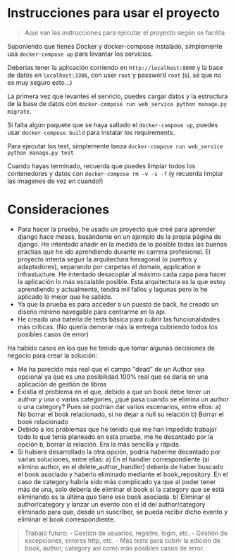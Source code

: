 # Instrucciones para usar el proyecto
> Aquí van las instrucciones para ejecutar el proyecto según se facilita

Suponiendo que tienes Docker y docker-compose instalado, simplemente usa
`docker-compose up` para levantar los servicios.

Deberias tener la aplicación corriendo en `http://localhost:8000`
y la base de datos en `localhost:3306`, con user `root` y password `root` (sí, sé que no es muy seguro esto...)

La primera vez que levantes el servicio, puedes cargar datos y la estructura de la base de datos con `docker-compose run web_service python manage.py migrate`.

Si falta algún paquete que se haya saltado el `docker-compose up`, puedes usar `docker-compose build` para instalar los requirements.

Para ejecutar los test, simplemente lanza `docker-compose run web_service python manage.py test`

Cuando hayas terminado, recuerda que puedes limpiar todos los contenedores y datos con `docker-compose rm -v -s -f` (y recuerda limpiar las imagenes de vez en cuando!)



# Consideraciones
- Para hacer la prueba, he usado un proyecto que creé para aprender django hace meses, basándome en un ejemplo de la propia página de django. He intentado añadir en la medida de lo posible todas las buenas práctias que he ido aprendiendo durante mi carrera profesional. El proyecto intenta seguir la arquitectura hexagonal (o puertos y adaptadores), separando por carpetas el domain, application e infrastucture. He intentado desacoplar al máximo cada capa para hacer la aplicación lo más escalable posible. Esta arquitectura es la que estoy aprendiendo y actualmente, tendrá mil fallos y lagunas pero lo he aplicado lo mejor que he sabido.
- Ya que la prueba es para acceder a un puesto de back, he creado un diseño mínimo navegable para centrarme en la api.
- He creado una batería de tests básica para cubrir las funcionalidades más críticas. (No quería demorar más la entrega cubriendo todos los posibles casos de error)

Ha habido casos en los que he tenido que tomar algunas decisiones de negocio para crear la solución:

- Me ha parecido más real que el campo "dead" de un Author sea opcional ya que es una posibilidad 100% real que se daría en una aplicación de gestión de libros
- Existía el problema en el que, debido a que un book debe tener un author y una o varias categories, ¿qué pasa cuando se elimina un author o una category? Pues se podrían dar varios escenarios, entre ellos:
    a) No borrar el book relacionado, si no dejar a null su relación
    b) Borrar el book relacionado 
- Debido a los problemas que he tenido que me han impedido trabajar todo lo que tenía planeado en esta prueba, me he decantado por la opción b, borrar la relación. Era la más sencilla y rápida.
- Si hubiera desarrollado la otra opción, podría haberme decantado por varias soluciones, entre ellas:
    a) En el handler correspondiente (si elimino author, en el delete_author_handler) debería de haber buscado el book asociado y haberlo eliminado mediante el book_repository. En el caso de category habría sido más complicado ya que al poder tener más de una, solo debería de eliminar el book si la category que se está eliminando es la última que tiene ese book asociada.
    b) Eliminar el author/category y lanzar un evento con el id del author/category eliminado para que, desde un suscriber, se pueda recibir dicho evento y eliminar el book correspondiente.

>Trabajo futuro:
    - Gestión de usuarios, registro, login, etc.
    - Gestión de excepciones, errores http, etc.
    - Más tests para cubrir la edición de book, author, category así como más posibles casos de error.